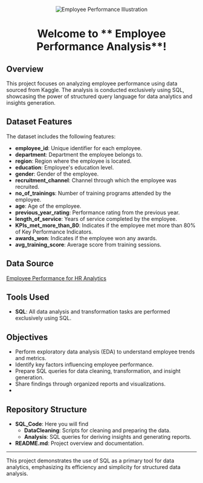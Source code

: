 <p align="center">
  <img src="https://github.com/user-attachments/assets/25b63710-f34d-4d6c-9c7a-ee20e33a8f1e" alt="Employee Performance Illustration">
</p>


# <p align="center">Welcome to ** Employee Performance Analysis**!</p>


## Overview
This project focuses on analyzing employee performance using data sourced from Kaggle. The analysis is conducted exclusively using SQL, showcasing the power of structured query language for data analytics and insights generation.

## Dataset Features
The dataset includes the following features:

- **employee_id**: Unique identifier for each employee.
- **department**: Department the employee belongs to.
- **region**: Region where the employee is located.
- **education**: Employee's education level.
- **gender**: Gender of the employee.
- **recruitment_channel**: Channel through which the employee was recruited.
- **no_of_trainings**: Number of training programs attended by the employee.
- **age**: Age of the employee.
- **previous_year_rating**: Performance rating from the previous year.
- **length_of_service**: Years of service completed by the employee.
- **KPIs_met_more_than_80**: Indicates if the employee met more than 80% of Key Performance Indicators.
- **awards_won**: Indicates if the employee won any awards.
- **avg_training_score**: Average score from training sessions.

## Data Source
[Employee Performance for HR Analytics](https://www.kaggle.com/datasets/sanjanchaudhari/employees-performance-for-hr-analytics)

## Tools Used
- **SQL**: All data analysis and transformation tasks are performed exclusively using SQL.

## Objectives
- Perform exploratory data analysis (EDA) to understand employee trends and metrics.
- Identify key factors influencing employee performance.
- Prepare SQL queries for data cleaning, transformation, and insight generation.
- Share findings through organized reports and visualizations.
- 
## Repository Structure
- **SQL_Code**: Here you will find
    - **DataCleaning**: Scripts for cleaning and preparing the data.
    - **Analysis**: SQL queries for deriving insights and generating reports.
- **README.md**: Project overview and documentation.
---
This project demonstrates the use of SQL as a primary tool for data analytics, emphasizing its efficiency and simplicity for structured data analysis.

